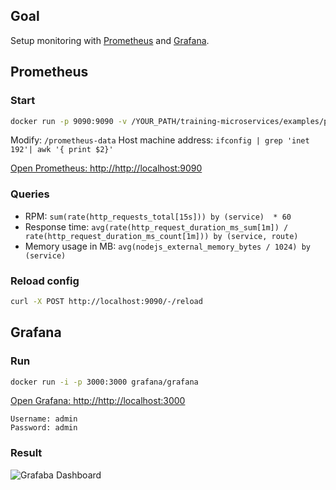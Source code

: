 ## Goal

Setup monitoring with [Prometheus](https://prometheus.io) and [Grafana](https://grafana.com/).

## Prometheus

### Start

```sh
docker run -p 9090:9090 -v /YOUR_PATH/training-microservices/examples/prometheus-monitoring/prometheus-data:/prometheus-data prom/prometheus -config.file=/prometheus-data/prometheus.yml
```

Modify: `/prometheus-data`
Host machine address: `ifconfig | grep 'inet 192'| awk '{ print $2}'`

[Open Prometheus: http://http://localhost:9090](http://http://localhost:9090)

### Queries

- RPM: `sum(rate(http_requests_total[15s])) by (service)  * 60`
- Response time: `avg(rate(http_request_duration_ms_sum[1m]) / rate(http_request_duration_ms_count[1m])) by (service, route)`
- Memory usage in MB: `avg(nodejs_external_memory_bytes / 1024) by (service)`

### Reload config

```sh
curl -X POST http://localhost:9090/-/reload
```

## Grafana

### Run

```sh
docker run -i -p 3000:3000 grafana/grafana
```

[Open Grafana: http://http://localhost:3000](http://http://localhost:3000)

```
Username: admin
Password: admin
```

### Result

![Grafaba Dashboard](/grafana-dashboard.png)
